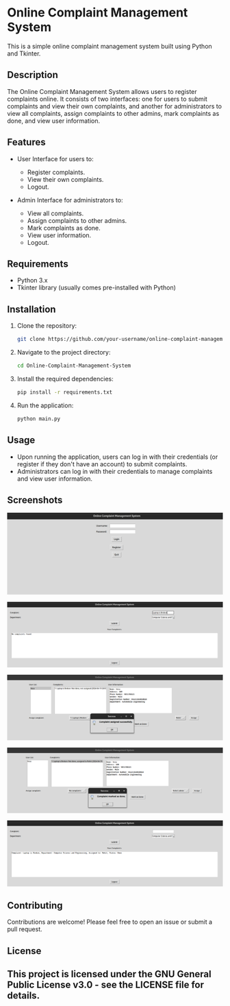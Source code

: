 # Online Complaint Management System

This is a simple online complaint management system built using Python and Tkinter.

## Description

The Online Complaint Management System allows users to register complaints online. It consists of two interfaces: one for users to submit complaints and view their own complaints, and another for administrators to view all complaints, assign complaints to other admins, mark complaints as done, and view user information.

## Features

- User Interface for users to:
  - Register complaints.
  - View their own complaints.
  - Logout.

- Admin Interface for administrators to:
  - View all complaints.
  - Assign complaints to other admins.
  - Mark complaints as done.
  - View user information.
  - Logout.

## Requirements

- Python 3.x
- Tkinter library (usually comes pre-installed with Python)

## Installation

1. Clone the repository:

   ```bash
   git clone https://github.com/your-username/online-complaint-management-system.git
   ```

2. Navigate to the project directory:

   ```bash
   cd Online-Complaint-Management-System
   ```

3. Install the required dependencies:

   ```bash
   pip install -r requirements.txt
   ```

4. Run the application:

   ```bash
   python main.py
   ```

## Usage

- Upon running the application, users can log in with their credentials (or register if they don't have an account) to submit complaints.
- Administrators can log in with their credentials to manage complaints and view user information.

## Screenshots

![Image 1](images/image1.png)

![Image 2](images/image2.png)

![Image 3](images/image3.png)

![Image 4](images/image4.png)

![Image 5](images/image5.png)

## Contributing

Contributions are welcome! Please feel free to open an issue or submit a pull request.

## License

This project is licensed under the GNU General Public License v3.0 - see the LICENSE file for details.
---

